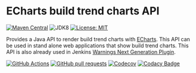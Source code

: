 # ECharts build trend charts API

[![Maven Central](https://maven-badges.herokuapp.com/maven-central/edu.hm.hafner/echarts-build-trends/badge.svg)](https://maven-badges.herokuapp.com/maven-central/edu.hm.hafner/echarts-build-trends)
![JDK8](https://img.shields.io/badge/jdk-8-yellow.svg?label=min.%20JDK)
[![License: MIT](https://img.shields.io/badge/license-MIT-yellow.svg)](https://opensource.org/licenses/MIT)

Provides a Java API to render build trend charts with [ECharts](https://echarts.apache.org/en/index.html).
This API can be used in stand alone web applications that show build trend charts. This API is also already used in 
Jenkins [Warnings Next Generation Plugin](https://github.com/jenkinsci/warnings-ng-plugin). 
 
[![GitHub Actions](https://github.com/uhafner/echarts-build-trends/workflows/CI%20on%20all%20platforms/badge.svg?branch=master)](https://github.com/uhafner/echarts-build-trends/actions)
[![GitHub pull requests](https://img.shields.io/github/issues-pr/uhafner/echarts-build-trends.svg)](https://github.com/uhafner/echarts-build-trends/pulls)
[![Codecov](https://img.shields.io/codecov/c/github/uhafner/echarts-build-trends.svg)](https://codecov.io/gh/uhafner/echarts-build-trends)
[![Codacy Badge](https://api.codacy.com/project/badge/Grade/84de769033b34077a537d035430c7dcb)](https://app.codacy.com/manual/uhafner/echarts-build-trends?utm_source=github.com&utm_medium=referral&utm_content=uhafner/echarts-build-trends&utm_campaign=Badge_Grade_Dashboard)
